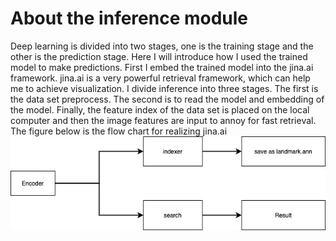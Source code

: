 # About the inference module
Deep learning is divided into two stages, one is the training stage and the other is the prediction stage.
Here I will introduce how I used the trained model to make predictions.
First I embed the trained model into the jina.ai framework. 
jina.ai is a very powerful retrieval framework, which can help me to achieve visualization.
I divide inference into three stages. The first is the data set preprocess. The second is to read the model and embedding of the model. 
Finally, the feature index of the data set is placed on the local computer and then the image features are input to annoy for fast retrieval. 
The figure below is the flow chart for realizing jina.ai
<br/>
![Aaron Swartz](https://github.com/Tianyihu212/Materarbeit/raw/main/inference_code/jina.ai_framwork.png)
